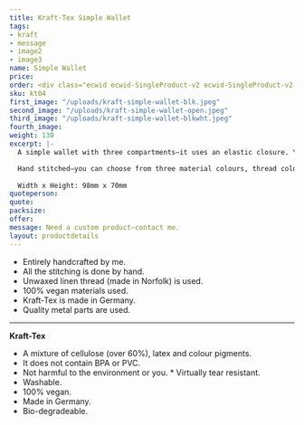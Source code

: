 ```yaml
---
title: Kraft-Tex Simple Wallet
tags:
- kraft
- message
- image2
- image3
name: Simple Wallet
price: 
order: <div class="ecwid ecwid-SingleProduct-v2 ecwid-SingleProduct-v2-bordered ecwid-SingleProduct-v2-centered ecwid-Product ecwid-Product-115209445" itemscope itemtype="http://schema.org/Product" data-single-product-id="115209445"><div itemtype="http://schema.org/Offer" itemscope itemprop="offers"><div class="ecwid-productBrowser-price ecwid-price" itemprop="price" content="7.5" data-spw-price-location="button"><div itemprop="priceCurrency" content="GBP"></div></div></div><div customprop="options"></div><div customprop="addtobag"></div></div>
sku: kt04
first_image: "/uploads/kraft-simple-wallet-blk.jpeg"
second_image: "/uploads/kraft-simple-wallet-open.jpeg"
third_image: "/uploads/kraft-simple-wallet-blkwht.jpeg"
fourth_image:
weight: 130
excerpt: |-
  A simple wallet with three compartments—it uses an elastic closure. You can use the two side compartments for credit cards, notes and the middle one for coins.

  Hand stitched—you can choose from three material colours, thread colours and elastic colours.
  
  Width x Height: 98mm x 70mm
quoteperson: 
quote: 
packsize:
offer: 
message: Need a custom product—contact me.
layout: productdetails
---
```


* Entirely handcrafted by me.
* All the stitching is done by hand.
* Unwaxed linen thread (made in Norfolk) is used.
* 100% vegan materials used.
* Kraft-Tex is made in Germany.
* Quality metal parts are used.

***

**Kraft-Tex**

* A mixture of cellulose (over 60%), latex and colour pigments.
* It does not contain BPA or PVC.
* Not harmful to the environment or you.
* Virtually tear resistant.
* Washable.
* 100% vegan.
* Made in Germany.
* Bio-degradeable.
